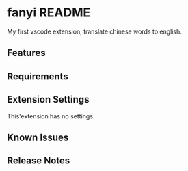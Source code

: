 # fanyi README

My first vscode extension, translate chinese words to english.

## Features

## Requirements

## Extension Settings

This'extension has no settings.

## Known Issues

## Release Notes
